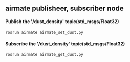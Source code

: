 ## airmate publisheer, subscriber node

#### Publish the '/dust_density' topic(std_msgs/Float32)
```
rosrun airmate airmate_set_dust.py
````

#### Subscribe the '/dust_density' topic(std_msgs/Float32)
```
rosrun airmate airmate_get_dust.py
````
